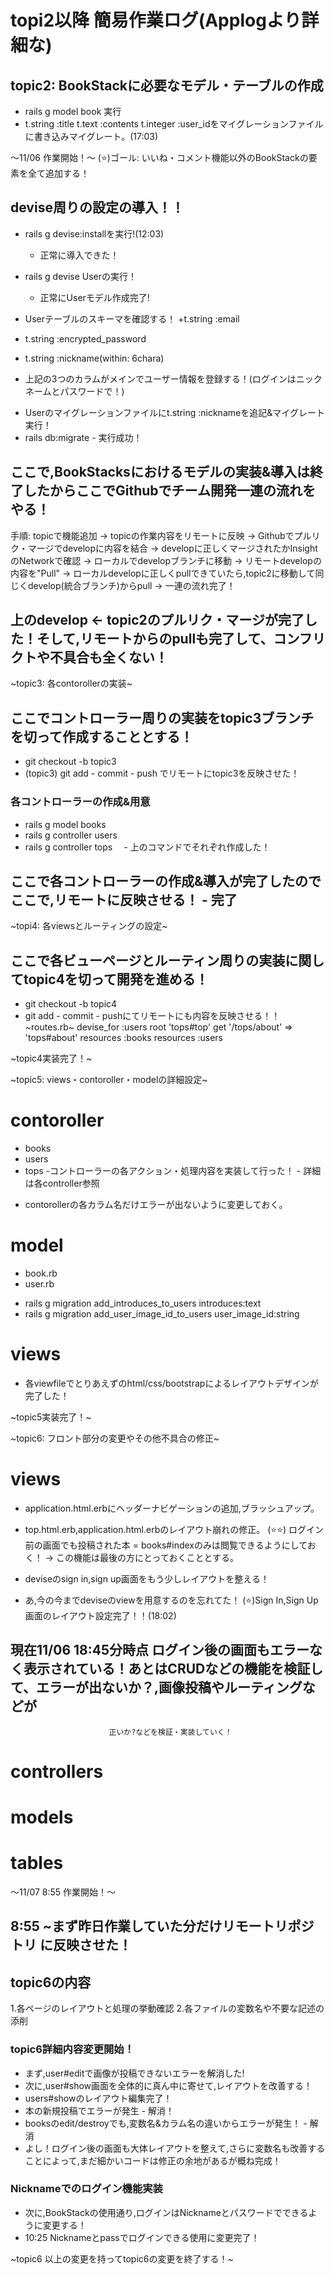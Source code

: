 # topi2以降 簡易作業ログ(Applogより詳細な)

## topic2: BookStackに必要なモデル・テーブルの作成
+ rails g model book 実行
+ t.string  :title
  t.text    :contents
  t.integer :user_idをマイグレーションファイルに書き込みマイグレート。(17:03)

〜11/06 作業開始！〜
(⭐️)ゴール: いいね・コメント機能以外のBookStackの要素を全て追加する！

## devise周りの設定の導入！！
+ rails g devise:installを実行!(12:03)
  - 正常に導入できた！
  
+ rails g devise Userの実行！
  - 正常にUserモデル作成完了!
  
+ Userテーブルのスキーマを確認する！
 +t.string :email
 + t.string :encrypted_password
 + t.string :nickname(within: 6chara)
- 上記の3つのカラムがメインでユーザー情報を登録する！(ログインはニックネームとパスワードで！)

+ Userのマイグレーションファイルにt.string  :nicknameを追記&マイグレート実行！
+ rails db:migrate - 実行成功！

## ここで,BookStacksにおけるモデルの実装&導入は終了したからここでGithubでチーム開発一連の流れをやる！

 手順: topicで機能追加 → topicの作業内容をリモートに反映 → Githubでプルリク・マージでdevelopに内容を結合
  → developに正しくマージされたかInsightのNetworkで確認 → ローカルでdevelopブランチに移動 → リモートdevelopの内容を"Pull"
  → ローカルdevelopに正しくpullできていたら,topic2に移動して同じくdevelop(統合ブランチ)からpull → 一連の流れ完了！
  
## 上のdevelop ← topic2のプルリク・マージが完了した！そして,リモートからのpullも完了して、コンフリクトや不具合も全くない！

~topic3: 各contorollerの実装~
## ここでコントローラー周りの実装をtopic3ブランチを切って作成することとする！
+ git checkout -b topic3
+ (topic3) git add - commit - push でリモートにtopic3を反映させた！

### 各コントローラーの作成&用意
  + rails g model books
  + rails g controller users
  + rails g controller tops
　- 上のコマンドでそれぞれ作成した！

## ここで各コントローラーの作成&導入が完了したのでここで,リモートに反映させる！ - 完了

~topi4: 各viewsとルーティングの設定~
## ここで各ビューページとルーティン周りの実装に関してtopic4を切って開発を進める！
+ git checkout -b topic4
+ git add - commit - pushにてリモートにも内容を反映させる！！
~routes.rb~
devise_for :users
  root 'tops#top'
  get '/tops/about' => 'tops#about'
  resources :books
  resources :users

~topic4実装完了！~

~topic5: views・contoroller・modelの詳細設定~
# contoroller
 - books
 - users
 - tops
 -コントローラーの各アクション・処理内容を実装して行った！ - 詳細は各controller参照
 + contorollerの各カラム名だけエラーが出ないように変更しておく。

# model
 - book.rb
 - user.rb
 + rails g migration add_introduces_to_users introduces:text
 + rails g migration add_user_image_id_to_users user_image_id:string
 
# views
 + 各viewfileでとりあえずのhtml/css/bootstrapによるレイアウトデザインが完了した！
 
~topic5実装完了！~
 
~topic6: フロント部分の変更やその他不具合の修正~
# views
 + application.html.erbにヘッダーナビゲーションの追加,ブラッシュアップ。
 + top.html.erb,application.html.erbのレイアウト崩れの修正。
 (⭐️⭐️) ログイン前の画面でも投稿された本 = books#indexのみは閲覧できるようにしておく！ 
 → この機能は最後の方にとっておくこととする。
 
 + deviseのsign in,sign up画面をもう少しレイアウトを整える！
 + あ,今の今までdeviseのviewを用意するのを忘れてた！
 (⭐️)Sign In,Sign Up画面のレイアウト設定完了！！(18:02)

 ## 現在11/06 18:45分時点 ログイン後の画面もエラーなく表示されている！あとはCRUDなどの機能を検証して、エラーが出ないか？,画像投稿やルーティングなどが
                          正いか?などを検証・実装していく！

# controllers

# models

# tables

〜11/07 8:55 作業開始！〜
## 8:55 ~まず昨日作業していた分だけリモートリポジトリ に反映させた！

## topic6の内容
1.各ページのレイアウトと処理の挙動確認
2.各ファイルの変数名や不要な記述の添削

### topic6詳細内容変更開始！
+ まず,user#editで画像が投稿できないエラーを解消した!
+ 次に,user#show画面を全体的に真ん中に寄せて,レイアウトを改善する！
+ users#showのレイアウト編集完了！
+ 本の新規投稿でエラーが発生 - 解消！
+ booksのedit/destroyでも,変数名&カラム名の違いからエラーが発生！ - 解消
+ よし！ログイン後の画面も大体レイアウトを整えて,さらに変数名も改善することによって,まだ細かいコードは修正の余地があるが概ね完成！

### Nicknameでのログイン機能実装
  + 次に,BookStackの使用通り,ログインはNicknameとパスワードでできるように変更する！
  + 10:25 Nicknameとpassでログインできる使用に変更完了！

~topic6 以上の変更を持ってtopic6の変更を終了する！~